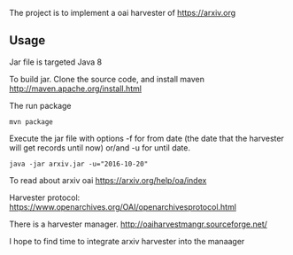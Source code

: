 The project is to implement a oai harvester of https://arxiv.org

Usage
-----
Jar file is targeted Java 8

To build jar. Clone the source code, and install maven
http://maven.apache.org/install.html

The run package
```
mvn package
```


Execute the jar file with options -f for from date (the date that the harvester will get records until now)
or/and -u for until date.

```
java -jar arxiv.jar -u="2016-10-20"
```

To read about arxiv oai
https://arxiv.org/help/oa/index

Harvester protocol:
https://www.openarchives.org/OAI/openarchivesprotocol.html

There is a harvester manager.
http://oaiharvestmangr.sourceforge.net/

I hope to find time to integrate arxiv harvester into the manaager